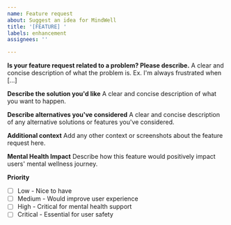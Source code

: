 ```yaml
---
name: Feature request
about: Suggest an idea for MindWell
title: '[FEATURE] '
labels: enhancement
assignees: ''

---
```


**Is your feature request related to a problem? Please describe.**
A clear and concise description of what the problem is. Ex. I'm always frustrated when [...]

**Describe the solution you'd like**
A clear and concise description of what you want to happen.

**Describe alternatives you've considered**
A clear and concise description of any alternative solutions or features you've considered.

**Additional context**
Add any other context or screenshots about the feature request here.

**Mental Health Impact**
Describe how this feature would positively impact users' mental wellness journey.

**Priority**
- [ ] Low - Nice to have
- [ ] Medium - Would improve user experience  
- [ ] High - Critical for mental health support
- [ ] Critical - Essential for user safety